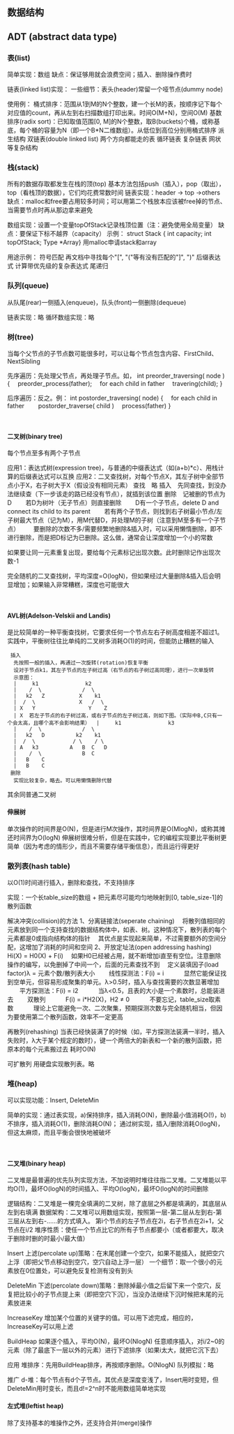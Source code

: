 ## 数据结构

## ADT (abstract data type)

### 表(list)

 简单实现：数组
 缺点：保证够用就会浪费空间；插入、删除操作费时

 链表(linked list)实现：
 一些细节：表头(header)常留一个哑节点(dummy node)

 使用例： 桶式排序：范围从1到M的N个整数，建一个长M的表，按顺序记下每个对应值的count，再从左到右扫描数组打印出来。时间O(M+N)，空间O(M)
 基数排序(radix sort)：已知取值范围[0, M]的N个整数，取B(buckets)个桶，或称基底，每个桶的容量为N（即一个B*N二维数组）。从低位到高位分别用桶式排序
  派生结构
 双链表(double linked list) 两个方向都能走的表
 循环链表
 复杂链表    网状等复杂结构
         

### 栈(stack)

 所有的数据存取都发生在栈的顶(top)
 基本方法包括push（插入），pop（取出），top（看栈顶的数据），它们均花费常数时间
 链表实现：header -> top ->others
 缺点：malloc和free要占用较多时间；可以用第二个栈放本应该被free掉的节点、当需要节点时再从那边拿来避免

 数组实现：设置一个变量topOfStack记录栈顶位置（注：避免使用全局变量）
 缺点：要保证下标不越界（capacity）
 示例：
 struct Stack { int capacity; int topOfStack; Type *Array}
 用malloc申请stack和array

 用途示例：
 符号匹配 再文档中寻找每个"[", "("等有没有匹配的"]", ")"
 后缀表达式 计算带优先级的复杂表达式
 尾递归
         

### 队列(queue)

 从队尾(rear)一侧插入(enqueue)，队头(front)一侧删除(dequeue)

 链表实现：略
 循环数组实现：略
         

### 树(tree)

 当每个父节点的子节点数可能很多时，可以让每个节点包含内容、FirstChild、NextSibling

 先序遍历：先处理父节点，再处理子节点。如，
 int preorder_traversing( node ) {
      preorder_process(father);
      for each child in father
      travering(child);
 }

 后序遍历：反之。例：
 int postorder_traversing( node) {
      for each child in father
           postorder_traverse( child )
      process(father)
 }

​             

#### 二叉树(binary tree)

 每个节点至多有两个子节点

 应用1：表达式树(expression tree)，与普通的中缀表达式（如(a+b)*c）、用栈计算的后缀表达式可以互换
 应用2：二叉查找树，对每个节点X，其左子树中全部节点小于X，右子树大于X（假设没有相同元素）
 查找 略
 插入 先同查找，到没办法继续查（下一步该走的路已经没有节点），就插到该位置
 删除 记被删的节点为D
   若D为树叶（无子节点）则直接删除
   D有一个子节点，delete D and connect its child to its parent
   若有两个子节点，则找到右子树最小节点/左子树最大节点（记为M），用M代替D，并处理M的子树（注意到M至多有一个子节点）
   要删除的次数不多/需要频繁地删除&插入时，可以采用懒惰删除，即不进行删除，而是把D标记为已删除。这么做，通常会让深度增加一个小的常数

 如果要让同一元素重复出现，要给每个元素标记出现次数。此时删除记作出现次数-1

 完全随机的二叉查找树，平均深度=O(logN)，但如果经过大量删除&插入后会明显增加；如果输入非常糟糕，深度也可能很大

​             

#### AVL树(Adelson-Velskii and Landis)

 是比较简单的一种平衡查找树，它要求任何一个节点左右子树高度相差不超过1。实践中，平衡树往往比单纯的二叉树多消耗O(1)的时间，但能防止糟糕的输入

```
 插入
  先按照一般的插入，再通过一次旋转(rotation)恢复平衡
  设对于节点k1，其左子节点的左子树过高（右节点的右子树过高同理），进行一次单旋转
  示意图：
  |     k1               k2                     
  |    /  \             /  \                    
  |   k2   Z           X    k1                  
  |  /  \              X   /  \                 
  | X   Y                 Y    Z                
  | X  若左子节点的右子树过高，或右子节点的左子树过高，则如下图。（实际中B,C只有一个会太高，且哪个高不会影响结果）  |     k1               k3                     
  |    /  \             /  \                    
  |   k2   D          k2    k1                  
  |  /  \            / \    / \                 
  | A   k3          A   B  C   D                
  |    /  \             B  C                    
  |   B    C                                    
  |   B    C                                    
 删除
  实现比较复杂，略去。可以用懒惰删除代替
```


 其余同普通二叉树
         

#### 伸展树

 单次操作的时间界是O(N)，但是进行M次操作，其时间界是O(MlogN)，或称其摊还时间界为O(logN)
 伸展树很难分析，但是在实践中，它的编程实现要比平衡树更简单（因为考虑的情形少，而且不需要存储平衡信息），而且运行得更好
             

### 散列表(hash table)

 以O(1)时间进行插入，删除和查找，不支持排序

 实现：一个长table_size的数组 + 把元素尽可能均匀地映射到[0, table_size-1]的散列函数

 解决冲突(collision)的方法
 1、分离链接法(seperate chaining)
      将散列值相同的元素放到同一个支持查找的数据结构体中，如表、树。这种情况下，散列表的每个元素都是0或指向结构体的指针
      其优点是实现起来简单，不过需要额外的空间分配，这增加了消耗的时间和空间
 2、开放定址法(open addressing hashing)
      Hi(X) = H0(X) + F(i)
      如果H0已经被占用，就不断增加i直至有空位。注意删除操作的编写，以免删掉了中间一个，后面的元素查找不到
      定义装填因子(load factor)λ = 元素个数/散列表大小
           线性探测法：F(i) = i
                显然它能保证找到空单元，但容易形成聚集的单元。λ>0.5时，插入与查找需要的次数显著增加
           平方探测法：F(i) = i2
                当λ<0.5，且表的大小是一个素数时，总能装进去
           双散列
                F(i) = i*H2(X)，H2 ≠ 0
                不要忘记，table_size取素数
                理论上它能避免一次、二次聚集，预期探测次数与完全随机相当，但因为要使用第二个散列函数，效率不一定更高

 再散列(rehashing)
 当表已经快装满了的时候（如，平方探测法装满一半时，插入失败时，λ大于某个规定的数时），键一个两倍大的新表和一个新的散列函数，把原本的每个元素搬过去
 耗时O(N)

 可扩散列
 用硬盘实现散列表。略
         

### 堆(heap)

 可以实现功能：Insert, DeleteMin

 简单的实现：通过表实现，a)保持排序，插入消耗O(N)，删除最小值消耗O(!)，b)不排序，插入消耗O(1)，删除消耗O(N)； 通过树实现，插入/删除消耗O(logN)，但这太麻烦，而且平衡会很快地被破坏

​         

#### 二叉堆(binary heap)

 二叉堆是最普遍的优先队列实现方法，不加说明时堆往往指二叉堆。二叉堆能以平均O(1)，最坏O(logN)的时间插入、平均O(logN)，最坏O(logN)的时间删除

 逻辑结构：二叉堆是一棵完全填满的二叉树，除了底层之外都是填满的，其底层从左到右填满
 数据架构：二叉堆可以用数组实现，按照第一层-第二层从左到右-第三层从左到右-……的方式填入。 第i个节点的左子节点在2i，右子节点在2i+1，父节点在i/2
 堆序性质：使任一个节点比它的所有子节点都要小（或者都要大，取决于删除时删的时最小/最大值）

 Insert
 上滤(percolate up)策略：在末尾创建一个空穴，如果不能插入，就把空穴上浮（即把父节点移动到空穴，空穴自动上浮一层）
 一个细节：取一个很小的元素放在0位置处，可以避免反复检测有没有到头

 DeleteMin
 下滤(percolate down)策略：删除掉最小值之后留下来一个空穴，反复把比较小的子节点提上来（即把空穴下沉），当没办法继续下沉时候把末尾的元素放进来

 IncreaseKey
 增加某个位置的关键字的值。可以用下滤完成，相应的，IncreaseKey可以用上滤

 BuildHeap
 如果逐个插入，平均O(N)，最坏O(NlogN)
 任意顺序插入，对i/2~0的元素（除了最底下一层以外的元素）进行下滤排序（如果i太大，就把它沉下去）


 应用
 堆排序：先用BuildHeap排序，再按顺序删除。O(NlogN)
 队列模拟：略

 推广
 d-堆：每个节点有d个子节点。其优点是深度变浅了，Insert用时变短，但DeleteMin用时变长，而且d!=2^n时不能用数组简单地实现         

#### 左式堆(leftist heap)

 除了支持基本的堆操作之外，还支持合并(merge)操作
             